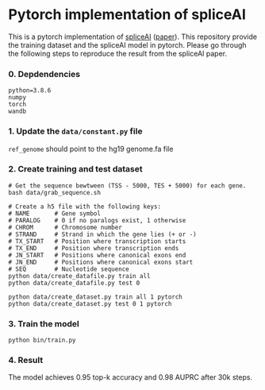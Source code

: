 # Pytorch implementation of spliceAI

This is a pytorch implementation of [spliceAI](https://github.com/Illumina/SpliceAI) ([paper](https://www.cell.com/cell/pdf/S0092-8674(18)31629-5.pdf)). This repository provide the training dataset and the spliceAI model in pytorch. Please go through the following steps to reproduce the result from the spliceAI paper. 

### 0. Depdendencies
```
python=3.8.6
numpy
torch
wandb
```

### 1. Update the `data/constant.py` file
`ref_genome` should point to the hg19 genome.fa file


### 2. Create training and test dataset
```
# Get the sequence bewtween (TSS - 5000, TES + 5000) for each gene. 
bash data/grab_sequence.sh

# Create a h5 file with the following keys:
# NAME       # Gene symbol
# PARALOG    # 0 if no paralogs exist, 1 otherwise
# CHROM      # Chromosome number
# STRAND     # Strand in which the gene lies (+ or -)
# TX_START   # Position where transcription starts
# TX_END     # Position where transcription ends
# JN_START   # Positions where canonical exons end
# JN_END     # Positions where canonical exons start
# SEQ        # Nucleotide sequence
python data/create_datafile.py train all
python data/create_datafile.py test 0

python data/create_dataset.py train all 1 pytorch
python data/create_dataset.py test 0 1 pytorch
```

### 3. Train the model
```
python bin/train.py
```

### 4. Result
The model achieves 0.95 top-k accuracy and 0.98 AUPRC after 30k steps. 